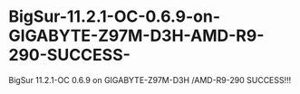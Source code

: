 # BigSur-11.2.1-OC-0.6.9-on-GIGABYTE-Z97M-D3H-AMD-R9-290-SUCCESS-
BigSur 11.2.1-OC 0.6.9 on GIGABYTE-Z97M-D3H /AMD-R9-290 SUCCESS!!!
